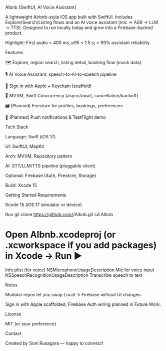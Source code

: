AIbnb (SwiftUI, AI Voice Assistant)

A lightweight Airbnb-style iOS app built with SwiftUI. Includes Explore/Search/Listing flows and an AI voice assistant (mic → ASR → LLM → TTS). Designed to run locally today and grow into a Firebase-backed product.

Highlight: First audio < 400 ms, p95 < 1.5 s; > 99% assistant reliability.

Features

🗺️ Explore, region search, listing detail, booking flow (mock data)

🎙️ AI Voice Assistant: speech-to-AI-to-speech pipeline

🔐 Sign in with Apple + Keychain (scaffold)

🧩 MVVM, Swift Concurrency (async/await, cancellation/backoff)

🗃️ (Planned) Firestore for profiles, bookings, preferences

🔔 (Planned) Push notifications & TestFlight demo

Tech Stack

Language: Swift (iOS 17)

UI: SwiftUI, MapKit

Arch: MVVM, Repository pattern

AI: STT/LLM/TTS pipeline (pluggable client)

Optional: Firebase (Auth, Firestore, Storage)

Build: Xcode 15

Getting Started
Requirements

Xcode 15 (iOS 17 simulator or device)

Run
git clone https://github.com/<your-username>/AIbnb.git
cd AIbnb
# Open AIbnb.xcodeproj (or .xcworkspace if you add packages) in Xcode → Run ▶

Info.plist (for voice)
<key>NSMicrophoneUsageDescription</key>
<string>Mic for voice input</string>
<key>NSSpeechRecognitionUsageDescription</key>
<string>Transcribe speech to text</string>

Notes

Modular repos let you swap Local → Firebase without UI changes.

Sign in with Apple scaffolded; Firebase Auth wiring planned in Future Work.

License

MIT (or your preference)

Contact

Created by Soni Rusagara — happy to connect!

